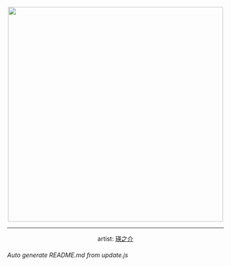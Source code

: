 
<p align="center">
  <img width="500" src="https://nekos.best/api/v2/neko/0694.png">
  <hr/>
  <center>
    artist: <a href="https://skeb.jp/@k_einosuke/works/2">瑛之介</a>
  </center>
</p>


###### Auto generate README.md from update.js

